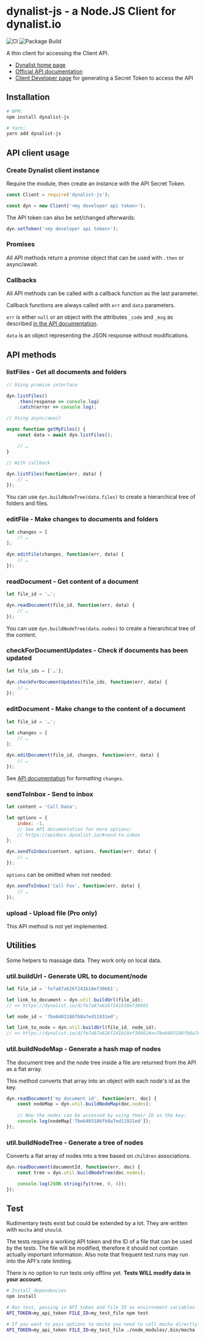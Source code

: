 # dynalist-js - a Node.JS Client for dynalist.io

![CI](https://github.com/lasar/dynalist-js/workflows/Node.js%20CI/badge.svg) ![Package Build](https://github.com/lasar/dynalist-js/workflows/Node.js%20Package/badge.svg)

A thin client for accessing the Client API.

- [Dynalist home page](https://dynalist.io)
- [Official API documentation](https://apidocs.dynalist.io/)
- [Client Developer page](https://dynalist.io/developer) for generating a Secret Token to access the API

## Installation

```bash
# NPM:
npm install dynalist-js

# Yarn:
yarn add dynalist-js
```

## API client usage

### Create Dynalist client instance

Require the module, then create an instance with the API Secret Token.

```js
const Client = require('dynalist-js');

const dyn = new Client('<my developer api token>');
```
    
The API token can also be set/changed afterwards:

```js
dyn.setToken('<my developer api token>');
```

### Promises

All API methods return a promise object that can be used with `.then` or async/await.

### Callbacks

All API methods can be called with a callback function as the last parameter.

Callback functions are always called with `err` and `data` parameters.

`err` is either `null` or an object with the attributes `_code` and `_msg` as described [in the API documentation](https://apidocs.dynalist.io/#common-error-reference).

`data` is an object representing the JSON response without modifications.

## API methods

### listFiles - Get all documents and folders

```js
// Using promise interface

dyn.listFiles()
    .then(response => console.log)
    .catch(error => console.log);

// Using async/await

async function getMyFiles() {
    const data = await dyn.listFiles();

    // …
}

// With callback

dyn.listFiles(function(err, data) {
    // …
});
```

You can use `dyn.buildNodeTree(data.files)` to create a hierarchical tree of folders and files.

### editFile - Make changes to documents and folders

```js
let changes = [
    // …
];

dyn.editFile(changes, function(err, data) {
    // …
});
```

### readDocument - Get content of a document

```js
let file_id = '…';

dyn.readDocument(file_id, function(err, data) {
    // …
});
```

You can use `dyn.buildNodeTree(data.nodes)` to create a hierarchical tree of the content.

### checkForDocumentUpdates - Check if documents has been updated

```js
let file_ids = ['…'];

dyn.checkForDocumentUpdates(file_ids, function(err, data) {
    // …
});
```

### editDocument - Make change to the content of a document

```js
let file_id = '…';

let changes = [
    // …
];

dyn.editDocument(file_id, changes, function(err, data) {
    // …
});
```

See [API documentation](https://apidocs.dynalist.io/#make-change-to-the-content-of-a-document) for formatting `changes`.

### sendToInbox - Send to inbox

```js
let content = 'Call Dana';

let options = {
    index: -1,
    // See API documentation for more options:
    // https://apidocs.dynalist.io/#send-to-inbox
};

dyn.sendToInbox(content, options, function(err, data) {
    // …
});
```

`options` can be omitted when not needed:

```js
dyn.sendToInbox('Call Fox', function(err, data) {
    // …
});
```
    
### upload - Upload file (Pro only)

This API method is not yet implemented.

## Utilities

Some helpers to massage data. They work only on local data.

### util.buildUrl - Generate URL to document/node

```js
let file_id = 'fe7a87a626f241b18ef30661';

let link_to_document = dyn.util.buildUrl(file_id);
// => https://dynalist.io/d/fe7a87a626f241b18ef30661

let node_id = '7be6403186fb8a7ed11931ed';

let link_to_node = dyn.util.buildUrl(file_id, node_id);
// => https://dynalist.io/d/fe7a87a626f241b18ef30661#z=7be6403186fb8a7ed11931ed
```

### util.buildNodeMap - Generate a hash map of nodes

The document tree and the node tree inside a file are returned from the API as a flat array.

This method converts that array into an object with each node's id as the key. 

```js
dyn.readDocument('my document id', function(err, doc) {
    const nodeMap = dyn.util.buildNodeMap(doc.nodes);
    
    // Now the nodes can be accessed by using their ID as the key:
    console.log(nodeMap['7be6403186fb8a7ed11931ed']);
});
```

### util.buildNodeTree - Generate a tree of nodes

Converts a flat array of nodes into a tree based on `children` associations. 

```js
dyn.readDocument(documentId, function(err, doc) {
    const tree = dyn.util.buildNodeTree(doc.nodes);

    console.log(JSON.stringify(tree, 0, 4));
});
```

## Test

Rudimentary tests exist but could be extended by a lot. They are written with `mocha` and `should`.

The tests require a working API token and the ID of a file that can be used by the tests. The file will be modified, therefore it should not contain actually important information.
Also note that frequent test runs may run into the API's rate limiting.

There is no option to run tests only offline yet. **Tests WILL modify data in your account.**

```bash
# Install dependencies
npm install

# Run test, passing in API token and file ID as environment variables
API_TOKEN=my_api_token FILE_ID=my_test_file npm test

# If you want to pass options to mocha you need to call mocha directly: 
API_TOKEN=my_api_token FILE_ID=my_test_file ./node_modules/.bin/mocha --grep "Client#listFiles" 
```
